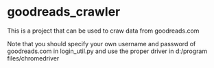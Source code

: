 # goodreads_crawler

This is a project that can be used to craw data from goodreads.com

Note that you should specify your own username and password of goodreads.com in login_util.py and use the proper driver in d:/program files/chromedriver
